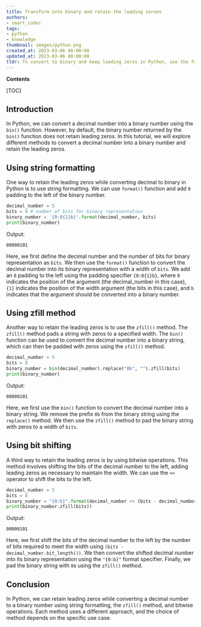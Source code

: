 ```yaml
---
title: Transform into binary and retain the leading zeroes
authors:
- smart_coder
tags:
- python
- knowledge
thumbnail: images/python.png
created_at: 2023-03-06 00:00:00
updated_at: 2023-03-06 00:00:00
tldr: To convert to binary and keep leading zeros in Python, use the format specifier `{008b}` where 8 is the number of digits including leading zeros.
---
```


**Contents**

[TOC]

## Introduction
In Python, we can convert a decimal number into a binary number using the `bin()` function. However, by default, the binary number returned by the `bin()` function does not retain leading zeros. In this tutorial, we will explore different methods to convert a decimal number into a binary number and retain the leading zeros.

## Using string formatting 

One way to retain the leading zeros while converting decimal to binary in Python is to use string formatting. We can use `format()` function and add `0` padding to the left of the binary number.

```python
decimal_number = 5
bits = 8 # number of bits for binary representation
binary_number = '{0:0{1}b}'.format(decimal_number, bits)
print(binary_number)
```

Output:
```
00000101
```

Here, we first define the decimal number and the number of bits for binary representation as `bits`. We then use the `format()` function to convert the decimal number into its binary representation with a width of `bits`. We add an `0` padding to the left using the padding specifier `{0:0{1}b}`, where `0` indicates the position of the argument (the decimal_number in this case), `{1}` indicates the position of the width argument (the bits in this case), and `b` indicates that the argument should be converted into a binary number.

## Using zfill method

Another way to retain the leading zeros is to use the `zfill()` method. The `zfill()` method pads a string with zeros to a specified width. The `bin()` function can be used to convert the decimal number into a binary string, which can then be padded with zeros using the `zfill()` method.

```python
decimal_number = 5
bits = 8 
binary_number = bin(decimal_number).replace("0b", "").zfill(bits)
print(binary_number)
```

Output:
```
00000101
```

Here, we first use the `bin()` function to convert the decimal number into a binary string. We remove the prefix `0b` from the binary string using the `replace()` method. We then use the `zfill()` method to pad the binary string with zeros to a width of `bits`.

## Using bit shifting

A third way to retain the leading zeros is by using bitwise operations. This method involves shifting the bits of the decimal number to the left, adding leading zeros as necessary to maintain the width. We can use the `<<` operator to shift the bits to the left.

```python
decimal_number = 5
bits = 8
binary_number = "{0:b}".format(decimal_number << (bits - decimal_number.bit_length()))
print(binary_number.zfill(bits))
```

Output:
```
00000101
```

Here, we first shift the bits of the decimal number to the left by the number of bits required to meet the width using `(bits - decimal_number.bit_length())`. We then convert the shifted decimal number into its binary representation using the `"{0:b}"` format specifier. Finally, we pad the binary string with `0`s using the `zfill()` method. 

## Conclusion

In Python, we can retain leading zeros while converting a decimal number to a binary number using string formatting, the `zfill()` method, and bitwise operations. Each method uses a different approach, and the choice of method depends on the specific use case.
